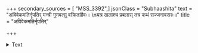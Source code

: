 +++
secondary_sources = [ "MSS_3392",]
jsonClass = "Subhaashita"
text = "अविवेकमतिर्नृपतिर् मन्त्री गुणवत्सु वक्रितग्रीवः।  \nयत्र खलाश्च प्रबलास् तत्र कथं सज्जनावसरः॥"
title = "अविवेकमतिर्नृपतिर्"

+++

<details><summary>Text</summary>

अविवेकमतिर्नृपतिर् मन्त्री गुणवत्सु वक्रितग्रीवः।  
यत्र खलाश्च प्रबलास् तत्र कथं सज्जनावसरः॥
</details>
